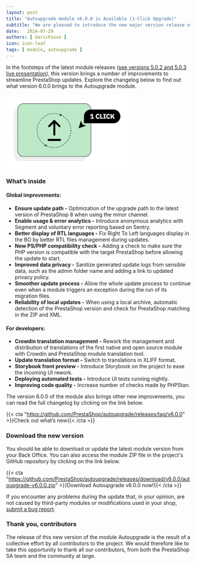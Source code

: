 ```yaml
---
layout: post
title: "Autoupgrade module v6.0.0 is Available (1-Click Upgrade)"
subtitle: "We are pleased to introduce the new major version release of the Autoupgrade module, also known as 1-Click Upgrade."
date:   2024-07-29
authors: [ GericFosse ]
icon: icon-leaf
tags: [ module, autoupgrade ]
---
```


In the footsteps of the latest module releases ([see versions 5.0.2 and 5.0.3 live presentation](https://build.prestashop-project.org/news/2024/live-update-june-2024/)), this version brings a number of improvements to streamline PrestaShop updates. Explore the changelog below to find out what version 6.0.0 brings to the Autoupgrade module.

![1-click upgrade module logo](/assets/images/2024/07/autoupgrade-logo.png)

### What’s inside

#### Global improvements:

* **Ensure update path -** Optimization of the upgrade path to the latest version of PrestaShop 8 when using the minor channel.
* **Enable usage & error analytics -** Introduce anonymous analytics with Segment and voluntary error reporting based on Sentry.
* **Better display of RTL languages -** Fix Right To Left languages display in the BO by better RTL files management during updates.
* **New PS/PHP compatibility check -** Adding a check to make sure the PHP version is compatible with the target PrestaShop before allowing the update to start.
* **Improved data privacy -** Sanitize generated update logs from sensible data, such as the admin folder name and adding a link to updated privacy policy.
* **Smoother update process -** Allow the whole update process to continue even when a module triggers an exception during the run of its migration files.
* **Reliability of local updates -** When using a local archive, automatic detection of the PrestaShop version and check for PrestaShop matching in the ZIP and XML.


#### For developers:

* **Crowdin translation management -** Rework the management and distribution of translations of the first native and open source module with Crowdin and PrestaShop module translation tool.
* **Update translation format -** Switch to translations in XLIFF format.
* **Storybook front preview -** Introduce Storybook on the project to ease the incoming UI rework.
* **Deploying automated tests -** Introduce UI tests running nightly.
* **Improving code quality -** Increase number of checks made by PHPStan.


The version 6.0.0 of the module also brings other new improvements, you can read the full changelog by clicking on the link below.

{{< cta "https://github.com/PrestaShop/autoupgrade/releases/tag/v6.0.0" >}}Check out what’s new{{< /cta >}}

### Download the new version

You should be able to download or update the latest module version from your Back Office. You can also access the module ZIP file in the project's GitHub repository by clicking on the link below.

{{< cta "https://github.com/PrestaShop/autoupgrade/releases/download/v6.0.0/autoupgrade-v6.0.0.zip" >}}Download Autoupgrade v6.0.0 now!{{< /cta >}}

If you encounter any problems during the update that, in your opinion, are not caused by third-party modules or modifications used in your shop, [submit a bug report](https://www.prestashop-project.org/get-involved/report-issues/).

### Thank you, contributors

The release of this new version of the module Autoupgrade is the result of a collective effort by all contributors to the project. We would therefore like to take this opportunity to thank all our contributors, from both the PrestaShop SA team and the community at large.
